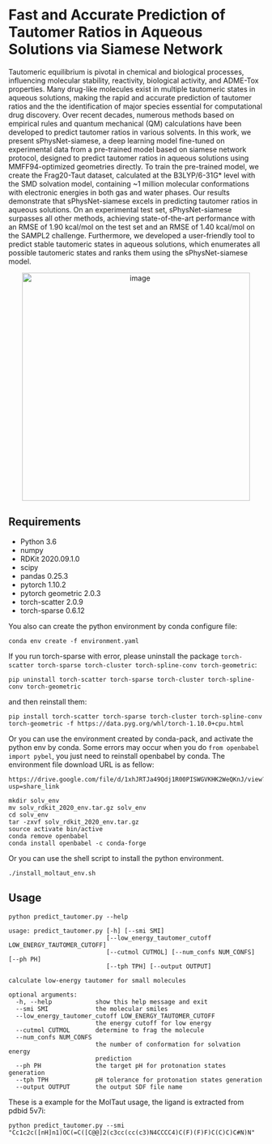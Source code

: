 # Fast and Accurate Prediction of Tautomer Ratios in Aqueous Solutions via Siamese Network

Tautomeric equilibrium is pivotal in chemical and biological processes, influencing molecular stability, reactivity, biological activity, and ADME-Tox properties. Many drug-like molecules exist in multiple tautomeric states in aqueous solutions, making the rapid and accurate prediction of tautomer ratios and the the identification of major species essential for computational drug discovery. Over recent decades, numerous methods based on empirical rules and quantum mechanical (QM) calculations have been developed to predict tautomer ratios in various solvents. In this work, we present sPhysNet-siamese, a deep learning model fine-tuned on experimental data from a pre-trained model based on siamese network protocol, designed to predict tautomer ratios in aqueous solutions using MMFF94-optimized geometries directly. To train the pre-trained model, we create the Frag20-Taut dataset, calculated at the B3LYP/6-31G* level with the SMD solvation model, containing \~1 million molecular conformations with electronic energies in both gas and water phases. Our results demonstrate that sPhysNet-siamese excels in predicting tautomer ratios in aqueous solutions. On an experimental test set, sPhysNet-siamese surpasses all other methods, achieving state-of-the-art performance with an RMSE of 1.90 kcal/mol on the test set and an RMSE of 1.40 kcal/mol on the SAMPL2 challenge. Furthermore, we developed a user-friendly tool to predict stable tautomeric states in aqueous solutions, which enumerates all possible tautomeric states and ranks them using the sPhysNet-siamese model.

<div align="center">
    <img src="https://github.com/xiaolinpan/sPhysNet-Taut/blob/main/images/TOC.png" alt="image" width="450"/>
</div>

## Requirements

* Python 3.6
* numpy
* RDKit 2020.09.1.0
* scipy
* pandas 0.25.3
* pytorch 1.10.2
* pytorch geometric 2.0.3
* torch-scatter 2.0.9 
* torch-sparse 0.6.12

You also can create the python environment by conda configure file:
```
conda env create -f environment.yaml
```
If you run torch-sparse with error, please uninstall the package `torch-scatter torch-sparse torch-cluster torch-spline-conv torch-geometric`:
```
pip uninstall torch-scatter torch-sparse torch-cluster torch-spline-conv torch-geometric
```
and then reinstall them:
```
pip install torch-scatter torch-sparse torch-cluster torch-spline-conv torch-geometric -f https://data.pyg.org/whl/torch-1.10.0+cpu.html
```

Or you can use the environment created by conda-pack, and activate the python env by conda. Some errors may occur when you do `from openbabel import pybel`, you just need to reinstall openbabel by conda. The environment file download URL is as fellow:  
```
https://drive.google.com/file/d/1xhJRTJa49Qdj1R00PISWGVKHK2WeQKnJ/view?usp=share_link

mkdir solv_env
mv solv_rdkit_2020_env.tar.gz solv_env
cd solv_env
tar -zxvf solv_rdkit_2020_env.tar.gz
source activate bin/active
conda remove openbabel
conda install openbabel -c conda-forge
```

Or you can use the shell script to install the python environment.
```
./install_moltaut_env.sh
```

## Usage

```
python predict_tautomer.py --help

usage: predict_tautomer.py [-h] [--smi SMI]
                           [--low_energy_tautomer_cutoff LOW_ENERGY_TAUTOMER_CUTOFF]
                           [--cutmol CUTMOL] [--num_confs NUM_CONFS] [--ph PH]
                           [--tph TPH] [--output OUTPUT]

calculate low-energy tautomer for small molecules

optional arguments:
  -h, --help            show this help message and exit
  --smi SMI             the molecular smiles
  --low_energy_tautomer_cutoff LOW_ENERGY_TAUTOMER_CUTOFF
                        the energy cutoff for low energy
  --cutmol CUTMOL       determine to frag the molecule
  --num_confs NUM_CONFS
                        the number of conformation for solvation energy
                        prediction
  --ph PH               the target pH for protonation states generation
  --tph TPH             pH tolerance for protonation states generation
  --output OUTPUT       the output SDF file name

```
These is a example for the MolTaut usage, the ligand is extracted from pdbid 5v7i:
```
python predict_tautomer.py --smi "Cc1c2c([nH]n1)OC(=C([C@@]2(c3cc(cc(c3)N4CCCC4)C(F)(F)F)C(C)C)C#N)N"
```

